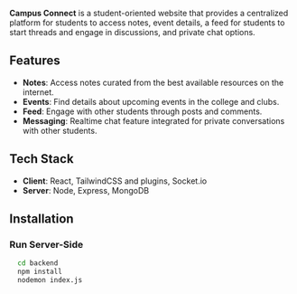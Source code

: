 **Campus Connect** is a student-oriented website that provides a centralized platform for students to access notes, event details, a feed for students to start threads and engage in discussions, and private chat options.

## Features

- **Notes**: Access notes curated from the best available resources on the internet.
- **Events**: Find details about upcoming events in the college and clubs.
- **Feed**: Engage with other students through posts and comments.
- **Messaging**: Realtime chat feature integrated for private conversations with other students.

## Tech Stack

- **Client**: React, TailwindCSS and plugins, Socket.io
- **Server**: Node, Express, MongoDB

## Installation

### Run Server-Side

```bash
  cd backend
  npm install
  nodemon index.js
